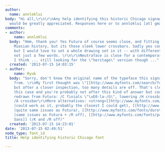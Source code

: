 ```yaml
---
author:
  name: annloklui
body: "Hi all,\r\n\r\nAny help identifying this historic Chicago signage typeface
  would be greatly appreciated. Responses here or to annloklui [at] gmail.com?\r\n\r\nhttp://www.panoramio.com/photo/44436271"
comments:
- author:
    name: annloklui
  body: "Hmm, thank you! Yes Futura of course seems close, and fitting with Chicago's
    Miesian history, but its those sleek lower crossbars. Sadly yes could be re-drawn
    but I would love to set a whole drawing set in it -- with different weights --
    not just a few words. \r\n\r\nNeutraface is close for a contemporary re-make,
    I think ... still looking for the \"heritage\" version though ..."
  created: '2013-07-15 14:03:15'
- author:
    name: Ryuk
  body: "Sorry, don't know the original name of the typeface this signage was made
    from. \r\nMy first thought was \"[[http://www.myfonts.com/search/futura|Futura]]\"
    but after a closer inspection, too many details are off. That's clearly not solving
    this case and you're probably not after this kind of answer but could be easily
    redrawn from Futura: /C finials \"\xE0-la-/G\", lowering /H crossbar, highering
    /A crossbar\r\nMore alternatives: <strong>[[http://www.myfonts.com/fonts/urw/erbar|Erbar]]</strong>
    (could work as it, probably the closest I could get), [[http://www.myfonts.com/fonts/canadatype/semplicita-pro|Simplicita]]
    (quite same issues as Futura), [[http://www.myfonts.com/fonts/durotype/simplo|Simplo]]
    (same issues as Futura + /R off), [[http://www.myfonts.com/fonts/paratype/journal-sans|Journal
    Sans]] (/K and /R off)"
  created: '2013-07-15 14:23:01'
date: '2013-07-15 02:49:51'
node_type: font_id
title: Help identifying historic Chicago font

---
```


